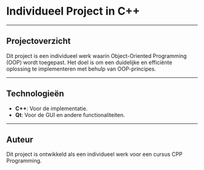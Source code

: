 # Individueel Project in C++

---

## Projectoverzicht

Dit project is een individueel werk waarin Object-Oriented Programming (OOP) wordt toegepast. Het doel is om een duidelijke en efficiënte oplossing te implementeren met behulp van OOP-principes.

---

## Technologieën

- **C++**: Voor de implementatie.
- **Qt**: Voor de GUI en andere functionaliteiten.

---

## Auteur

Dit project is ontwikkeld als een individueel werk voor een cursus CPP Programming.
